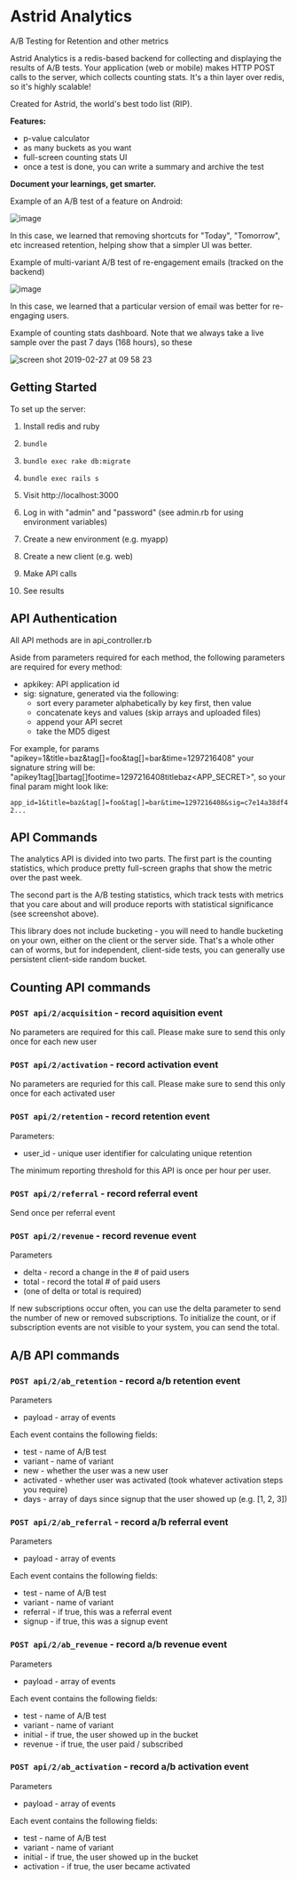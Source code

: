 # Astrid Analytics

A/B Testing for Retention and other metrics

Astrid Analytics is a redis-based backend for collecting and displaying the results of A/B tests. Your application (web or mobile) makes HTTP POST calls to the server, which collects counting stats. It's a thin layer over redis, so it's highly scalable!

Created for Astrid, the world's best todo list (RIP).

**Features:**
- p-value calculator
- as many buckets as you want
- full-screen counting stats UI
- once a test is done, you can write a summary and archive the test

**Document your learnings, get smarter.**

Example of an A/B test of a feature on Android:

![image](https://user-images.githubusercontent.com/126260/53511372-27831f00-3a75-11e9-8663-957999579b93.png)

In this case, we learned that removing shortcuts for "Today", "Tomorrow", etc increased retention, helping show that a simpler UI was better.

Example of multi-variant A/B test of re-engagement emails (tracked on the backend)

![image](https://user-images.githubusercontent.com/126260/53511130-7a100b80-3a74-11e9-8976-b95d54c77874.png)

In this case, we learned that a particular version of email was better for re-engaging users.

Example of counting stats dashboard. Note that we always take a live sample over the past 7 days (168 hours), so these 

![screen shot 2019-02-27 at 09 58 23](https://user-images.githubusercontent.com/126260/53511874-3d451400-3a76-11e9-950d-d3dff2dae652.png)


## Getting Started

To set up the server:

1. Install redis and ruby

2. `bundle`

3. `bundle exec rake db:migrate`

4. `bundle exec rails s`

5. Visit http://localhost:3000

6. Log in with "admin" and "password" (see admin.rb for using environment variables)

7. Create a new environment (e.g. myapp)

8. Create a new client (e.g. web)

9. Make API calls

10. See results


## API Authentication

All API methods are in api_controller.rb

Aside from parameters required for each method, the following parameters are required for every method:
* apkikey: API application id
* sig: signature, generated via the following:
  - sort every parameter alphabetically by key first, then value
  - concatenate keys and values (skip arrays and uploaded files)
  - append your API secret
  - take the MD5 digest

For example, for params "apikey=1&title=baz&tag[]=foo&tag[]=bar&time=1297216408"
your signature string will be: "apikey1tag[]bartag[]footime=1297216408titlebaz<APP_SECRET>",
so your final param might look like:

`app_id=1&title=baz&tag[]=foo&tag[]=bar&time=1297216408&sig=c7e14a38df42...`

## API Commands

The analytics API is divided into two parts. The first part is the counting statistics, which produce pretty full-screen graphs that show the metric over the past week.

The second part is the A/B testing statistics, which track tests with metrics that you care about and will produce reports with statistical significance (see screenshot above).

This library does not include bucketing - you will need to handle bucketing on your own, either on the client or the server side. That's a whole other can of worms, but for independent, client-side tests, you can generally use persistent client-side random bucket.

## Counting API commands

### `POST api/2/acquisition` - record aquisition event

No parameters are required for this call. Please make sure to
send this only once for each new user

### `POST api/2/activation` - record activation event

No parameters are requried for this call. Please make sure to
send this only once for each activated user

### `POST api/2/retention` - record retention event

Parameters:
- user_id - unique user identifier for calculating unique retention

The minimum reporting threshold for this API is once per hour per user.


### `POST api/2/referral` - record referral event

 Send once per referral event

### `POST api/2/revenue` - record revenue event

Parameters
- delta - record a change in the # of paid users
- total - record the total # of paid users
- (one of delta or total is required)

If new subscriptions occur often, you can use the delta parameter
to send the number of new or removed subscriptions. To initialize
the count, or if subscription events are not visible to your system,
you can send the total.

## A/B API commands

### `POST api/2/ab_retention` - record a/b retention event

Parameters
- payload - array of events

Each event contains the following fields:
- test - name of A/B test
- variant - name of variant
- new - whether the user was a new user
- activated - whether user was activated (took whatever activation steps you require)
- days - array of days since signup that the user showed up (e.g. [1, 2, 3])

### `POST api/2/ab_referral` - record a/b referral event

Parameters
- payload - array of events

Each event contains the following fields:
- test - name of A/B test
- variant - name of variant
- referral - if true, this was a referral event
- signup - if true, this was a signup event

### `POST api/2/ab_revenue` - record a/b revenue event

Parameters
- payload - array of events

Each event contains the following fields:
- test - name of A/B test
- variant - name of variant
- initial - if true, the user showed up in the bucket
- revenue - if true, the user paid / subscribed


### `POST api/2/ab_activation` - record a/b activation event

Parameters
- payload - array of events

Each event contains the following fields:
- test - name of A/B test
- variant - name of variant
- initial - if true, the user showed up in the bucket
- activation - if true, the user became activated
